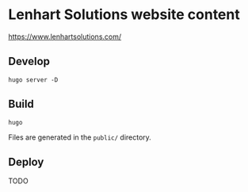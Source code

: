 # Lenhart Solutions website content
https://www.lenhartsolutions.com/

## Develop

```
hugo server -D
```


## Build
```
hugo
```
Files are generated in the `public/` directory.


## Deploy

TODO
